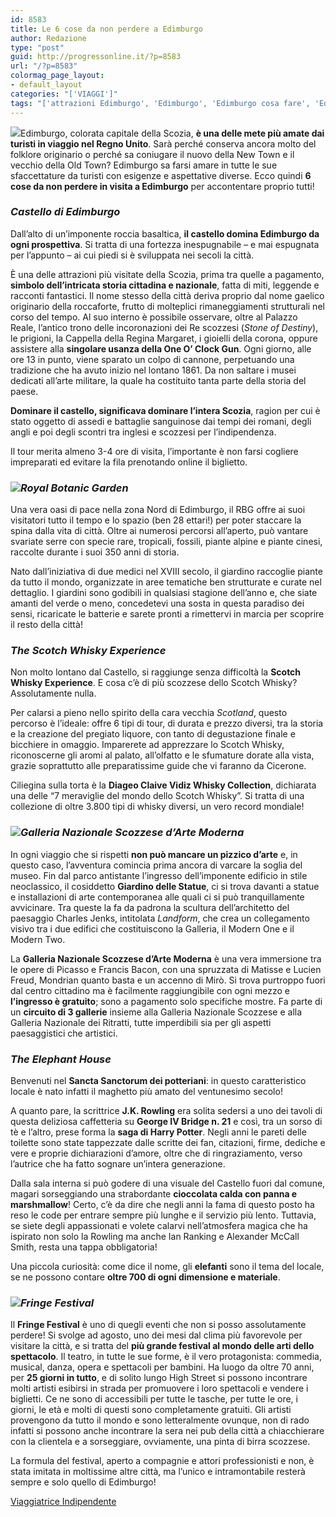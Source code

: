 ```yaml
---
id: 8583
title: Le 6 cose da non perdere a Edimburgo
author: Redazione
type: "post"
guid: http://progressonline.it/?p=8583
url: "/?p=8583"
colormag_page_layout:
- default_layout
categories: "['VIAGGI']"
tags: "['attrazioni Edimburgo', 'Edimburgo', 'Edimburgo cosa fare', 'Edimburgo cosa vedere', 'Edimburgo dove andare', 'Edimburgo turismo', 'Edimburgo viaggi']"
---
```


![](https://progressonline.it/wp-content/uploads/2018/05/Landform-GNSAM-300x225.jpg)Edimburgo, colorata capitale della Scozia, **è una delle mete più amate dai turisti in viaggio nel Regno Unito**. Sarà perché conserva ancora molto del folklore originario o perché sa coniugare il nuovo della New Town e il vecchio della Old Town? Edimburgo sa farsi amare in tutte le sue sfaccettature da turisti con esigenze e aspettative diverse. Ecco quindi **6 cose da non perdere in visita a Edimburgo** per accontentare proprio tutti!

### ***Castello di Edimburgo***

Dall’alto di un’imponente roccia basaltica, **il castello domina Edimburgo da ogni prospettiva**. Si tratta di una fortezza inespugnabile – e mai espugnata per l’appunto – ai cui piedi si è sviluppata nei secoli la città.

È una delle attrazioni più visitate della Scozia, prima tra quelle a pagamento, **simbolo dell’intricata storia cittadina e nazionale**, fatta di miti, leggende e racconti fantastici. Il nome stesso della città deriva proprio dal nome gaelico originario della roccaforte, frutto di molteplici rimaneggiamenti strutturali nel corso del tempo. Al suo interno è possibile osservare, oltre al Palazzo Reale, l’antico trono delle incoronazioni dei Re scozzesi (*Stone of Destiny*), le prigioni, la Cappella della Regina Margaret, i gioielli della corona, oppure assistere alla **singolare usanza della One O’ Clock Gun**. Ogni giorno, alle ore 13 in punto, viene sparato un colpo di cannone, perpetuando una tradizione che ha avuto inizio nel lontano 1861. Da non saltare i musei dedicati all’arte militare, la quale ha costituito tanta parte della storia del paese.

**Dominare il castello, significava dominare l’intera Scozia**, ragion per cui è stato oggetto di assedi e battaglie sanguinose dai tempi dei romani, degli angli e poi degli scontri tra inglesi e scozzesi per l’indipendenza.

Il tour merita almeno 3-4 ore di visita, l’importante è non farsi cogliere impreparati ed evitare la fila prenotando online il biglietto.

### ![](https://progressonline.it/wp-content/uploads/2018/05/Royal-Botanic-Garden-300x225.jpg)***Royal Botanic Garden***

Una vera oasi di pace nella zona Nord di Edimburgo, il RBG offre ai suoi visitatori tutto il tempo e lo spazio (ben 28 ettari!) per poter staccare la spina dalla vita di città. Oltre ai numerosi percorsi all’aperto, può vantare svariate serre con specie rare, tropicali, fossili, piante alpine e piante cinesi, raccolte durante i suoi 350 anni di storia.

Nato dall’iniziativa di due medici nel XVIII secolo, il giardino raccoglie piante da tutto il mondo, organizzate in aree tematiche ben strutturate e curate nel dettaglio. I giardini sono godibili in qualsiasi stagione dell’anno e, che siate amanti del verde o meno, concedetevi una sosta in questa paradiso dei sensi, ricaricate le batterie e sarete pronti a rimettervi in marcia per scoprire il resto della città!

###   


###  ***The Scotch Whisky Experience***

Non molto lontano dal Castello, si raggiunge senza difficoltà la **Scotch Whisky Experience**. E cosa c’è di più scozzese dello Scotch Whisky? Assolutamente nulla.

Per calarsi a pieno nello spirito della cara vecchia *Scotland*, questo percorso è l’ideale: offre 6 tipi di tour, di durata e prezzo diversi, tra la storia e la creazione del pregiato liquore, con tanto di degustazione finale e bicchiere in omaggio. Imparerete ad apprezzare lo Scotch Whisky, riconoscerne gli aromi al palato, all’olfatto e le sfumature dorate alla vista, grazie soprattutto alle preparatissime guide che vi faranno da Cicerone.

Ciliegina sulla torta è la **Diageo Claive Vidiz Whisky Collection**, dichiarata una delle “7 meraviglie del mondo dello Scotch Whisky”. Si tratta di una collezione di oltre 3.800 tipi di whisky diversi, un vero record mondiale!

### ***![](https://progressonline.it/wp-content/uploads/2018/05/dean-gallery-300x199.jpg)Galleria Nazionale Scozzese d’Arte Moderna***

In ogni viaggio che si rispetti **non può mancare un pizzico d’arte** e, in questo caso, l’avventura comincia prima ancora di varcare la soglia del museo. Fin dal parco antistante l’ingresso dell’imponente edificio in stile neoclassico, il cosiddetto **Giardino delle Statue**, ci si trova davanti a statue e installazioni di arte contemporanea alle quali ci si può tranquillamente avvicinare. Tra queste la fa da padrona la scultura dell’architetto del paesaggio Charles Jenks, intitolata *Landform*, che crea un collegamento visivo tra i due edifici che costituiscono la Galleria, il Modern One e il Modern Two.

La **Galleria Nazionale Scozzese d’Arte Moderna** è una vera immersione tra le opere di Picasso e Francis Bacon, con una spruzzata di Matisse e Lucien Freud, Mondrian quanto basta e un accenno di Mirò. Si trova purtroppo fuori dal centro cittadino ma è facilmente raggiungibile con ogni mezzo e **l’ingresso è gratuito**; sono a pagamento solo specifiche mostre. Fa parte di un **circuito di 3 gallerie** insieme alla Galleria Nazionale Scozzese e alla Galleria Nazionale dei Ritratti, tutte imperdibili sia per gli aspetti paesaggistici che artistici.

### ***The Elephant House***

Benvenuti nel **Sancta Sanctorum dei potteriani**: in questo caratteristico locale è nato infatti il maghetto più amato del ventunesimo secolo!

A quanto pare, la scrittrice **J.K. Rowling** era solita sedersi a uno dei tavoli di questa deliziosa caffetteria su **George IV Bridge n. 21** e così, tra un sorso di tè e l’altro, prese forma la **saga di Harry Potter**. Negli anni le pareti delle toilette sono state tappezzate dalle scritte dei fan, citazioni, firme, dediche e vere e proprie dichiarazioni d’amore, oltre che di ringraziamento, verso l’autrice che ha fatto sognare un’intera generazione.

Dalla sala interna si può godere di una visuale del Castello fuori dal comune, magari sorseggiando una strabordante **cioccolata calda con panna e marshmallow**! Certo, c’è da dire che negli anni la fama di questo posto ha reso le code per entrare sempre più lunghe e il servizio più lento. Tuttavia, se siete degli appassionati e volete calarvi nell’atmosfera magica che ha ispirato non solo la Rowling ma anche Ian Ranking e Alexander McCall Smith, resta una tappa obbligatoria!

Una piccola curiosità: come dice il nome, gli **elefanti** sono il tema del locale, se ne possono contare **oltre 700 di ogni dimensione e materiale**.

### *![](https://progressonline.it/wp-content/uploads/2018/05/Artisti-su-High-Street-Fringe-Festival-300x225.jpg)**Fringe Festival***

Il **Fringe Festival** è uno di quegli eventi che non si posso assolutamente perdere! Si svolge ad agosto, uno dei mesi dal clima più favorevole per visitare la città, e si tratta del **più grande festival al mondo delle arti dello spettacolo**. Il teatro, in tutte le sue forme, è il vero protagonista: commedia, musical, danza, opera e spettacoli per bambini. Ha luogo da oltre 70 anni, per **25 giorni in tutto**, e di solito lungo High Street si possono incontrare molti artisti esibirsi in strada per promuovere i loro spettacoli e vendere i biglietti. Ce ne sono di accessibili per tutte le tasche, per tutte le ore, i giorni, le età e molti di questi sono completamente gratuiti. Gli artisti provengono da tutto il mondo e sono letteralmente ovunque, non di rado infatti si possono anche incontrare la sera nei pub della città a chiacchierare con la clientela e a sorseggiare, ovviamente, una pinta di birra scozzese.

La formula del festival, aperto a compagnie e attori professionisti e non, è stata imitata in moltissime altre città, ma l’unico e intramontabile resterà sempre e solo quello di Edimburgo!

[Viaggiatrice Indipendente](https://viaggiatriceindipendente.wordpress.com/)